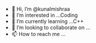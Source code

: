 - 👋 Hi, I’m @kunalmishraa
- 👀 I’m interested in ...Coding    
- 🌱 I’m currently learning ...C++
- 💞️ I’m looking to collaborate on ...
- 📫 How to reach me ...

<!---
kunalmishraa/kunalmishraa is a ✨ special ✨ repository because its `README.md` (this file) appears on your GitHub profile.
You can click the Preview link to take a look at your changes.
--->
